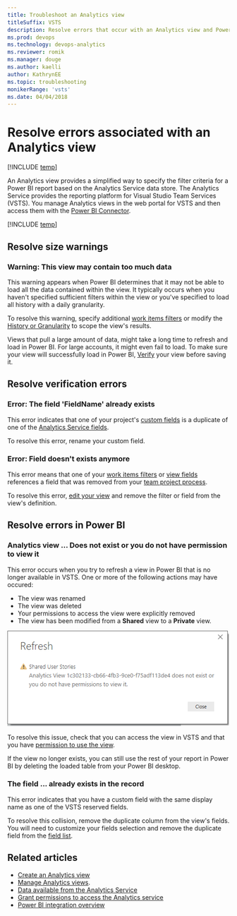 ```yaml
---
title: Troubleshoot an Analytics view
titleSuffix: VSTS
description: Resolve errors that occur with an Analytics view and Power BI for Visual Studio Team Services 
ms.prod: devops
ms.technology: devops-analytics
ms.reviewer: romik
ms.manager: douge
ms.author: kaelli
author: KathrynEE
ms.topic: troubleshooting
monikerRange: 'vsts'
ms.date: 04/04/2018
---
```


# Resolve errors associated with an Analytics view

[!INCLUDE [temp](../../_shared/version-vsts-only.md)] 

An Analytics view provides a simplified way to specify the filter criteria for a Power BI report based on the Analytics Service data store. The Analytics Service provides the reporting platform for Visual Studio Team Services (VSTS). You manage Analytics views in the web portal for VSTS and then access them with the [Power BI Connector](../powerbi/data-connector-connect.md). 


[!INCLUDE [temp](../_shared/analytics-view-availability.md)]

## Resolve size warnings

### **Warning: This view may contain too much data**

This warning appears when Power BI determines that it may not be able to load all the data contained within the view. It typically occurs when you haven't specified sufficient filters within the view or you've specified to load all history with a daily granularity. 

To resolve this warning, specify additional [work items filters](analytics-views-create.md#specify-wi-filters) or modify the [History or Granularity](analytics-views-create.md#select-trend-data) to scope the view's results. 

Views that pull a large amount of data, might take a long time to refresh and load in Power BI. For large accounts, it might even fail to load. To make sure your view will successfully load in Power BI, [Verify](analytics-views-create.md#verify-and-save) your view before saving it. 

## Resolve verification errors

### **Error: The field 'FieldName' already exists**

This error indicates that one of your project's [custom fields](../../settings/work/customize-process-field.md) is a duplicate of one of the [Analytics Service fields](../extend-analytics/data-model-analytics-service.md). 

To resolve this error, rename your custom field.

### **Error: Field doesn't exists anymore**

This error means that one of your [work items filters](analytics-views-create.md#2-specify-work-items-filters) or [view fields](analytics-views-create.md#3-select-the-fields-to-appear-in-the-report) references a field that was removed from your [team project process](../../settings/work/customize-process-field.md). 

To resolve this error, [edit your view](analytics-views-manage.md#edit-an-existing-view) and remove the filter or field from the view's definition. 

## Resolve errors in Power BI

### **Analytics view ... Does not exist or you do not have permission to view it** 

This error occurs when you try to refresh a view in Power BI that is no longer available in VSTS. One or more of the following actions may have occured: 
- The view was renamed
- The view was deleted
- Your permissions to access the view were explicitly removed
- The view has been modified from a **Shared** view to a **Private** view.  

![Refresh fail - view does not exists](_img/editable-views/pbi-refresh-fail.png)

To resolve this issue, check that you can access the view in VSTS and that you have [permission to use the view](analytics-views-manage.md#manage-permissions).  

If the view no longer exists, you can still use the rest of your report in Power BI by deleting the loaded table from your Power BI desktop.

### **The field ... already exists in the record**

This error indicates that you have a custom field with the same display name as one of the VSTS reserved fields.

To resolve this collision, remove the duplicate column from the view's fields. You will need to customize your fields selection and remove the duplicate field from the [field list](analytics-views-create.md#3-select-the-fields-to-appear-in-the-report). 

## Related articles
- [Create an Analytics view](analytics-views-create.md) 
- [Manage Analytics views](analytics-views-manage.md).  
- [Data available from the Analytics Service](data-available-in-analytics.md)
- [Grant permissions to access the Analytics service](./analytics-security.md)
- [Power BI integration overview](../powerbi/overview.md)
